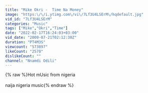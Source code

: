 ```yaml
---
title: "Mike Okri -  Time Na Money"
image: "https:\/\/i.ytimg.com\/vi\/7Lf3U4LSErM\/hqdefault.jpg"
vid_id: "7Lf3U4LSErM"
categories: "Music"
tags: ["Mike","Okri","Time"]
date: "2022-02-17T16:24:03+03:00"
vid_date: "2009-07-21T02:12:30Z"
duration: "PT4M3S"
viewcount: "573897"
likeCount: "2570"
dislikeCount: ""
channel: "Nnamdi Odili"
---
```

{% raw %}Hot mUsic from nigeria<br /><br />naija nigeria music{% endraw %}
